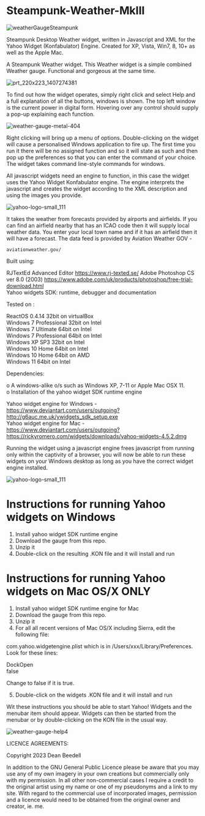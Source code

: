 # Steampunk-Weather-MkIII

![weatherGaugeSteampunk](https://github.com/yereverluvinunclebert/Steampunk-Weather-MkIII/assets/2788342/315839f7-163a-4448-afd2-47f60fa499fa)

Steampunk Desktop Weather widget, written in Javascript and XML for the Yahoo 
Widget (Konfabulator) Engine. Created for XP, Vista, Win7, 8, 10+ as well as the 
Apple Mac.

A Steampunk Weather widget. This Weather widget is a simple combined Weather 
gauge. Functional and gorgeous at the same time.

![prt_220x223_1407274381](https://github.com/yereverluvinunclebert/Steampunk-Weather-MkIII/assets/2788342/07cf444b-9558-40c7-8bf3-2b147a25594a)

To find out how the widget operates, simply right click and select Help and a 
full explanation of all the buttons, windows is shown. The top left window is 
the current power in digital form. Hovering over any control should supply a 
pop-up explaining each function.

![weather-gauge-metal-404](https://github.com/yereverluvinunclebert/Steampunk-Weather-MkIII/assets/2788342/a6054634-6a21-4d75-b31a-48e87e426c59)

Right clicking will bring up a menu of options. Double-clicking on the widget 
will cause a personalised Windows application to fire up. The first time you run 
it there will be no assigned function and so it will state as such and then pop 
up the preferences so that you can enter the command of your choice. The widget 
takes command line-style commands for windows. 

All javascript widgets need an engine to function, in this case the widget uses 
the Yahoo Widget Konfabulator engine. The engine interprets the javascript and 
creates the widget according to the XML description and using the images you 
provide. 

![yahoo-logo-small_111](https://github.com/yereverluvinunclebert/Steampunk-MediaPlayer-Ywidget/assets/2788342/c5668608-ab57-4665-a332-3bc9b7e07a9f)
 
It takes the weather from forecasts provided by airports and airfields. If you 
can find an airfield nearby that has an ICAO code then it will supply local 
weather data. You enter your local town name and if it has an airfield then it 
will have a forecast. The data feed is provided by Aviation Weather GOV -
 
	aviationweather.gov/  
 
Built using: 

  RJTextEd Advanced Editor  https://www.rj-texted.se/ 
  Adobe Photoshop CS ver 8.0 (2003)  https://www.adobe.com/uk/products/photoshop/free-trial-download.html  
  Yahoo widgets SDK: runtime, debugger and documentation
  
Tested on :

  ReactOS 0.4.14 32bit on virtualBox    
  Windows 7 Professional 32bit on Intel    
  Windows 7 Ultimate 64bit on Intel    
  Windows 7 Professional 64bit on Intel    
  Windows XP SP3 32bit on Intel    
  Windows 10 Home 64bit on Intel    
  Windows 10 Home 64bit on AMD    
  Windows 11 64bit on Intel 
   
 Dependencies:
 
 o A windows-alike o/s such as Windows XP, 7-11 or Apple Mac OSX 11.   
 o Installation of the yahoo widget SDK runtime engine  
 
  Yahoo widget engine for Windows - https://www.deviantart.com/users/outgoing?http://g6auc.me.uk/ywidgets_sdk_setup.exe  
  Yahoo widget engine for Mac - https://www.deviantart.com/users/outgoing?https://rickyromero.com/widgets/downloads/yahoo-widgets-4.5.2.dmg
 
 Running the widget using a javascript engine frees javascript from running only 
 within the captivity of a browser, you will now be able to run these widgets on 
 your Windows desktop as long as you have the correct widget engine installed.
 
![yahoo-logo-small_111](https://github.com/yereverluvinunclebert/Steampunk-MediaPlayer-Ywidget/assets/2788342/c5668608-ab57-4665-a332-3bc9b7e07a9f)
  
 Instructions for running Yahoo widgets on Windows
 =================================================
 
 1. Install yahoo widget SDK runtime engine
 2. Download the gauge from this repo.
 3. Unzip it
 4. Double-click on the resulting .KON file and it will install and run
 
 Instructions for running Yahoo widgets on Mac OS/X ONLY
 ========================================================
 
 1. Install yahoo widget SDK runtime engine for Mac
 2. Download the gauge from this repo.
 3. Unzip it
 4. For all all recent versions of Mac OS/X including Sierra, edit the following 
 file:
 
 com.yahoo.widgetengine.plist which is in /Users/xxx/Library/Preferences. Look 
 for these lines: 
    
   <key>DockOpen</key>  
   <string>false</string>  
 
 Change to false if it is true.
 
 5. Double-click on the widgets .KON file and it will install and run
 
 Wit these instructions you should be able to start Yahoo! Widgets and the 
 menubar item should appear. Widgets can then be started from the menubar or by 
 double-clicking on the KON file in the usual way.
 
![weather-gauge-help4](https://github.com/yereverluvinunclebert/Steampunk-Weather-MkIII/assets/2788342/935f2ade-db07-4a80-9eea-f2b3baed6d48)

 LICENCE AGREEMENTS:
 
 Copyright 2023 Dean Beedell
 
 In addition to the GNU General Public Licence please be aware that you may use
 any of my own imagery in your own creations but commercially only with my
 permission. In all other non-commercial cases I require a credit to the
 original artist using my name or one of my pseudonyms and a link to my site.
 With regard to the commercial use of incorporated images, permission and a
 licence would need to be obtained from the original owner and creator, ie. me.
 



